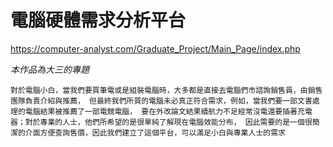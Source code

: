 # 電腦硬體需求分析平台 
https://computer-analyst.com/Graduate_Project/Main_Page/index.php

*本作品為大三的專題*
 
 
`對於電腦小白，當我們要買筆電或是組裝電腦時，大多都是直接去電腦們市諮詢銷售員，由銷售團隊負責介紹與推薦， 但最終我們所買的電腦未必真正符合需求，例如，當我們要一部文書處理的電腦結果被推薦了一部電競電腦， 要在外改論文結果續航力不足經常沒電還要插著充電器；對於專業的人士，他們所希望的是很單純了解現在電腦效能分布， 因此需要的是一個很簡潔的介面方便查詢售價，因此我們建立了這個平台，可以滿足小白與專業人士的需求`
